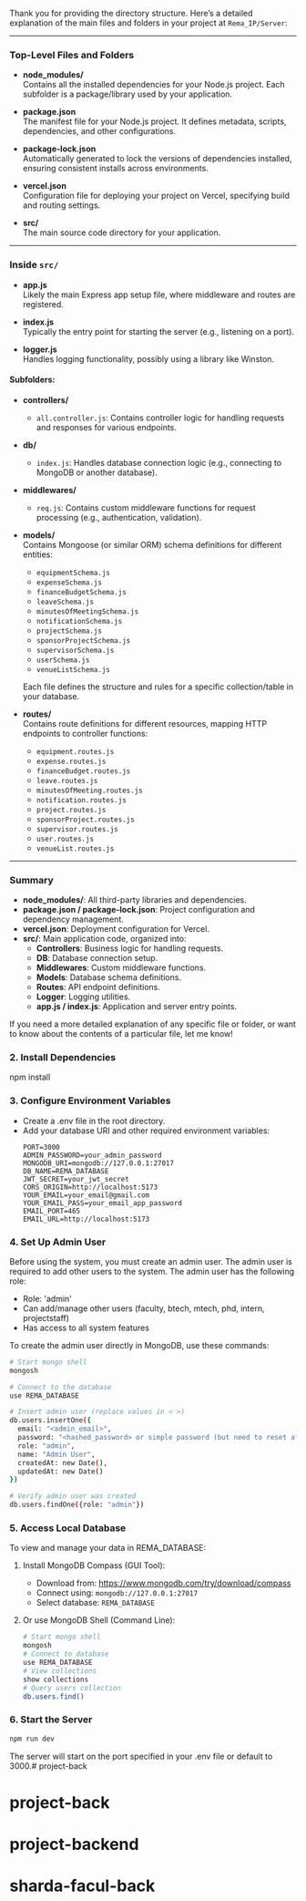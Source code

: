 Thank you for providing the directory structure. Here’s a detailed explanation of the main files and folders in your project at `Rema_IP/Server`:

---

### Top-Level Files and Folders

- **node_modules/**  
  Contains all the installed dependencies for your Node.js project. Each subfolder is a package/library used by your application.

- **package.json**  
  The manifest file for your Node.js project. It defines metadata, scripts, dependencies, and other configurations.

- **package-lock.json**  
  Automatically generated to lock the versions of dependencies installed, ensuring consistent installs across environments.

- **vercel.json**  
  Configuration file for deploying your project on Vercel, specifying build and routing settings.

- **src/**  
  The main source code directory for your application.

---

### Inside `src/`

- **app.js**  
  Likely the main Express app setup file, where middleware and routes are registered.

- **index.js**  
  Typically the entry point for starting the server (e.g., listening on a port).

- **logger.js**  
  Handles logging functionality, possibly using a library like Winston.

#### Subfolders:

- **controllers/**  
  - `all.controller.js`: Contains controller logic for handling requests and responses for various endpoints.

- **db/**  
  - `index.js`: Handles database connection logic (e.g., connecting to MongoDB or another database).

- **middlewares/**  
  - `req.js`: Contains custom middleware functions for request processing (e.g., authentication, validation).

- **models/**  
  Contains Mongoose (or similar ORM) schema definitions for different entities:
  - `equipmentSchema.js`
  - `expenseSchema.js`
  - `financeBudgetSchema.js`
  - `leaveSchema.js`
  - `minutesOfMeetingSchema.js`
  - `notificationSchema.js`
  - `projectSchema.js`
  - `sponsorProjectSchema.js`
  - `supervisorSchema.js`
  - `userSchema.js`
  - `venueListSchema.js`

  Each file defines the structure and rules for a specific collection/table in your database.

- **routes/**  
  Contains route definitions for different resources, mapping HTTP endpoints to controller functions:
  - `equipment.routes.js`
  - `expense.routes.js`
  - `financeBudget.routes.js`
  - `leave.routes.js`
  - `minutesOfMeeting.routes.js`
  - `notification.routes.js`
  - `project.routes.js`
  - `sponsorProject.routes.js`
  - `supervisor.routes.js`
  - `user.routes.js`
  - `venueList.routes.js`

---

### Summary

- **node_modules/**: All third-party libraries and dependencies.
- **package.json / package-lock.json**: Project configuration and dependency management.
- **vercel.json**: Deployment configuration for Vercel.
- **src/**: Main application code, organized into:
  - **Controllers**: Business logic for handling requests.
  - **DB**: Database connection setup.
  - **Middlewares**: Custom middleware functions.
  - **Models**: Database schema definitions.
  - **Routes**: API endpoint definitions.
  - **Logger**: Logging utilities.
  - **app.js / index.js**: Application and server entry points.

If you need a more detailed explanation of any specific file or folder, or want to know about the contents of a particular file, let me know!
### 2. Install Dependencies
npm install

### 3. Configure Environment Variables
- Create a .env file in the root directory.
- Add your database URI and other required environment variables:
  ```plaintext
  PORT=3000
  ADMIN_PASSWORD=your_admin_password
  MONGODB_URI=mongodb://127.0.0.1:27017
  DB_NAME=REMA_DATABASE
  JWT_SECRET=your_jwt_secret
  CORS_ORIGIN=http://localhost:5173
  YOUR_EMAIL=your_email@gmail.com
  YOUR_EMAIL_PASS=your_email_app_password
  EMAIL_PORT=465
  EMAIL_URL=http://localhost:5173
  ```

### 4. Set Up Admin User
Before using the system, you must create an admin user. The admin user is required to add other users to the system. The admin user has the following role:
- Role: 'admin'
- Can add/manage other users (faculty, btech, mtech, phd, intern, projectstaff)
- Has access to all system features

To create the admin user directly in MongoDB, use these commands:
```bash
# Start mongo shell
mongosh

# Connect to the database
use REMA_DATABASE

# Insert admin user (replace values in < >)
db.users.insertOne({
  email: "<admin_email>",
  password: "<hashed_password> or simple password (but need to reset after this otherwise you want be able to login)",  # Use bcrypt to hash the password
  role: "admin",
  name: "Admin User",
  createdAt: new Date(),
  updatedAt: new Date()
})

# Verify admin user was created
db.users.findOne({role: "admin"})
```

### 5. Access Local Database
To view and manage your data in REMA_DATABASE:

1. Install MongoDB Compass (GUI Tool):
   - Download from: https://www.mongodb.com/try/download/compass
   - Connect using: `mongodb://127.0.0.1:27017`
   - Select database: `REMA_DATABASE`

2. Or use MongoDB Shell (Command Line):
   ```bash
   # Start mongo shell
   mongosh
   # Connect to database
   use REMA_DATABASE
   # View collections
   show collections
   # Query users collection
   db.users.find()
   ```

### 6. Start the Server
```bash
npm run dev
```

The server will start on the port specified in your .env file or default to 3000.# project-back
# project-back
# project-backend
# sharda-facul-back
